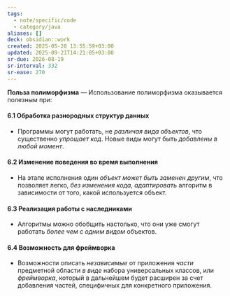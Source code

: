 ```yaml
---
tags:
  - note/specific/code
  - category/java
aliases: []
deck: obsidian::work
created: 2025-05-20 13:55:59+03:00
updated: 2025-09-21T14:21:05+03:00
sr-due: 2026-08-19
sr-interval: 332
sr-ease: 270
---
```


**Польза полиморфизма**
—
 Использование полиморфизма оказывается полезным при:
#### 6.1 Обработка разнородных структур данных
- Программы могут работать, не *различая вида объектов*, что существенно *упрощает код*. Новые виды могут быть *добавлены в любой момент*.
#### 6.2 Изменение поведения во время выполнения
- На этапе исполнения один *объект может быть заменен другим*, что позволяет легко, *без изменения кода, адаптировать* алгоритм в зависимости от того, какой используется объект.
#### 6.3 Реализация работы с наследниками
- Алгоритмы можно обобщить настолько, что они уже смогут работать *более чем с одним видом* объектов.
#### 6.4 Возможность для фреймворка
- Возможности описать *независимые* от приложения *части* предметной области *в виде* набора универсальных классов, или *фреймворка*, который в дальнейшем будет расширен за счет добавления частей, специфичных для конкретного приложения.
